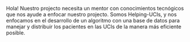 Hola! Nuestro projecto necesita un mentor con conocimientos tecnógicos que nos ayude a enfocar nuestro projecto.
Somos Helping-UCIs, y nos enfocamos en el desarrollo de un algoritmo con una base de datos para manejar y distribuir los pacientes en las UCIs de la manera más eficiente posible.
